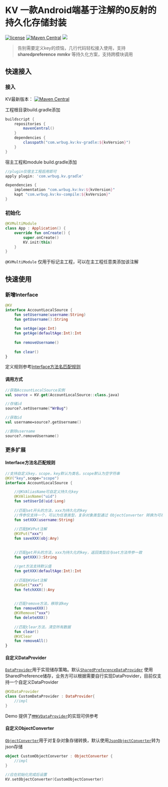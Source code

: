 # KV 一款Android端基于注解的0反射的持久化存储封装

[![license](https://img.shields.io/github/license/WrBug/kv.svg?style=flat-square)](https://github.com/WrBug/kv/blob/master/LICENSE)
[![Maven Central](https://img.shields.io/maven-central/v/com.wrbug.kv/kv.svg?label=Maven%20Central)](https://search.maven.org/search?q=g:com.wrbug.kv)
[![](https://img.shields.io/github/last-commit/WrBug/kv.svg?style=flat-square)](https://github.com/WrBug/kv/commits)

> 告别需要定义key的烦恼，几行代码轻松接入使用，支持 **sharedpreference** **mmkv** 等持久化方案，支持跨模块调用

## 快速接入

### 接入

KV最新版本： [![Maven Central](https://img.shields.io/maven-central/v/com.wrbug.kv/kv.svg?label=Maven%20Central)](https://search.maven.org/search?q=g:com.wrbug.kv)

工程根目录build.gradle添加

``` groovy
buildscript {
    repositories {
        mavenCentral()
    }
    dependencies {
        classpath("com.wrbug.kv:kv-gradle:${kvVersion}")
    }
}

```

宿主工程和module build.gradle添加

``` groovy
//plugin仅宿主工程启用即可
apply plugin: 'com.wrbug.kv.gradle'

dependencies {
    implementation "com.wrbug.kv:kv:${kvVersion}"
    kapt "com.wrbug.kv:kv-compile:${kvVersion}"
}

```

### 初始化

``` kotlin
@KVMultiModule
class App : Application() {
    override fun onCreate() {
        super.onCreate()
        KV.init(this)
    }
}
```

`@KVMultiModule` 仅用于标记主工程，可以在主工程任意类添加该注解

## 快速使用

### 新增Interface

``` kotlin
@KV
interface AccountLocalSource {
    fun setUsername(username:String)
    fun getUsername():String
    
    fun setAge(age:Int)
    fun getAge(defaultAge:Int):Int
    
    fun removeUsername()
    
    fun clear()
}
```
定义规则参考[Interface方法名匹配规则](#Interface方法名匹配规则)

#### 调用方式

``` kotlin
//获取AccountLocalSource实例
val source = KV.get(AccountLocalSource::class.java)

//存储id
source?.setUsername("WrBug")

//获取id
val username=source?.getUsername()

//删除username
source?.removeUsername()

```

### 更多扩展

#### Interface方法名匹配规则

``` kotlin
//支持自定义key，scope，key默认为类名，scope默认为空字符串
@KV("key",scope="scope")
interface AccountLocalSource {

    //@KVAliasName可自定义持久化key
    @KVAliasName("uid")
    fun setUserId(uid:Long)
    
    //匹配set开头的方法，xxx为持久化的key
    //传参仅支持一个，可以为任意类型，复杂对象类型通过 ObjectConverter 转换为可存储类型
    fun setXXX(username:String)
    
    //匹配@KVPut注解
    @KVPut("xxx")
    fun saveXXX(obj:Any)
    
    
    //匹配get开头的方法，xxx为持久化的key，返回类型应与set方法传参一致
    fun getXXX():String
    
    //get方法支持默认值
    fun getXXX(defaultAge:Int):Int
    
    //匹配@KVGet注解
    @KVGet("xxx")
    fun fetchXXX():Any
    
    
    //匹配remove方法，移除该key
    fun removeXXX()
    @KVRemove("xxx")
    fun deleteXXX()
    
    //匹配clear方法，清空所有数据
    fun clear()
    @KVClear
    fun removeAll()
}
```

#### 自定义DataProvider

[`DataProvider`](/kv/src/main/java/com/wrbug/kv/DataProvider.kt)用于实现储存策略。默认[`SharedPreferenceDataProvider`](/kv/src/main/java/com/wrbug/kv/SharedPreferenceDataProvider.kt) 使用SharedPreference储存，业务方可以根据需要自行实现DataProvider，目前仅支持一个自定义DataProvider

``` kotlin
@KVDataProvider
class CustomDataProvider : DataProvider{
    //impl
}
```
Demo 提供了[`MMKVDataProvider`](/app/src/main/java/com/wrbug/kv/sample/dataprovider/MMKVDataProvider.kt)的实现可供参考
#### 自定义ObjectConverter

[`ObjectConverter`](/kv/src/main/java/com/wrbug/kv/ObjectConverter)用于对复杂对象存储转换，默认使用[`JsonObjectConverter`](/kv/src/main/java/com/wrbug/kv/JsonObjectConverter)转为json存储

``` kotlin
object CustomObjectConverter : ObjectConverter {
    //impl
}

//应在初始化完成后设置
KV.setObjectConverter(CustomObjectConverter)
```
